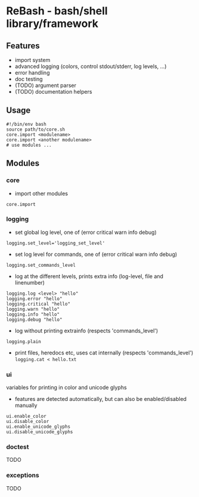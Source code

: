 # ReBash - bash/shell library/framework
## Features
- import system
- advanced logging (colors, control stdout/stderr, log levels, ...)
- error handling
- doc testing
- (TODO) argument parser
- (TODO) documentation helpers

## Usage
```
#!/bin/env bash
source path/to/core.sh
core.import <modulename>
core.import <another modulename>
# use modules ...
```

## Modules
### core
- import other modules

`core.import` <module>

### logging
- set global log level, one of (error critical warn info debug)

`logging.set_level='logging_set_level'`
- set log level for commands, one of (error critical warn info debug)

`logging.set_commands_level`
- log at the different levels, prints extra info (log-level, file and linenumber)

```
logging.log <level> "hello"
logging.error "hello"
logging.critical "hello"
logging.warn "hello"
logging.info "hello"
logging.debug "hello"
```
- log without printing extrainfo (respects 'commands_level')

`logging.plain`
- print files, heredocs etc, uses cat internally (respects 'commands_level')
`logging.cat < hello.txt`

### ui
variables for printing in color and unicode glyphs
- features are detected automatically, but can also be enabled/disabled manually
```
ui.enable_color
ui.disable_color
ui.enable_unicode_glyphs
ui.disable_unicode_glyphs
```

### doctest
TODO

### exceptions
TODO
